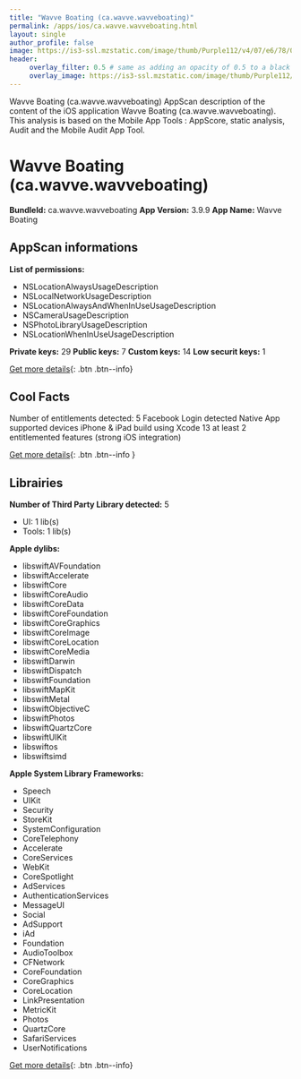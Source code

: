 ```yaml
---
title: "Wavve Boating (ca.wavve.wavveboating)"
permalink: /apps/ios/ca.wavve.wavveboating.html
layout: single
author_profile: false
image: https://is3-ssl.mzstatic.com/image/thumb/Purple112/v4/07/e6/78/07e67889-5a7a-5b82-42a5-648af93ab4cd/AppIcon-0-0-1x_U007emarketing-0-0-0-7-0-0-sRGB-0-0-0-GLES2_U002c0-512MB-85-220-0-0.png/512x512bb.jpg
header: 
     overlay_filter: 0.5 # same as adding an opacity of 0.5 to a black background
     overlay_image: https://is3-ssl.mzstatic.com/image/thumb/Purple112/v4/07/e6/78/07e67889-5a7a-5b82-42a5-648af93ab4cd/AppIcon-0-0-1x_U007emarketing-0-0-0-7-0-0-sRGB-0-0-0-GLES2_U002c0-512MB-85-220-0-0.png/512x512bb.jpg
---
```

Wavve Boating (ca.wavve.wavveboating) AppScan description of the content of the iOS application Wavve Boating (ca.wavve.wavveboating). This analysis is based on the Mobile App Tools : AppScore, static analysis, Audit and the Mobile Audit App Tool.

# Wavve Boating (ca.wavve.wavveboating)

**BundleId:** ca.wavve.wavveboating
**App Version:** 3.9.9
**App Name:** Wavve Boating


## AppScan informations 

**List of permissions:** 
- NSLocationAlwaysUsageDescription
- NSLocalNetworkUsageDescription
- NSLocationAlwaysAndWhenInUseUsageDescription
- NSCameraUsageDescription
- NSPhotoLibraryUsageDescription
- NSLocationWhenInUseUsageDescription
  
  
**Private keys:** 29
**Public keys:** 7
**Custom keys:** 14
**Low securit keys:** 1
  
[Get more details](/pricing.html){: .btn .btn--info}

## Cool Facts

Number of entitlements detected: 5
Facebook Login detected
Native App
supported devices iPhone & iPad
build using Xcode 13
at least 2 entitlemented features (strong iOS integration)
  
[Get more details](/pricing.html){: .btn .btn--info }

## Librairies 
**Number of Third Party Library detected:** 5
- UI: 1 lib(s)
- Tools: 1 lib(s)


**Apple dylibs:**
- libswiftAVFoundation
- libswiftAccelerate
- libswiftCore
- libswiftCoreAudio
- libswiftCoreData
- libswiftCoreFoundation
- libswiftCoreGraphics
- libswiftCoreImage
- libswiftCoreLocation
- libswiftCoreMedia
- libswiftDarwin
- libswiftDispatch
- libswiftFoundation
- libswiftMapKit
- libswiftMetal
- libswiftObjectiveC
- libswiftPhotos
- libswiftQuartzCore
- libswiftUIKit
- libswiftos
- libswiftsimd


**Apple System Library Frameworks:**
- Speech
- UIKit
- Security
- StoreKit
- SystemConfiguration
- CoreTelephony
- Accelerate
- CoreServices
- WebKit
- CoreSpotlight
- AdServices
- AuthenticationServices
- MessageUI
- Social
- AdSupport
- iAd
- Foundation
- AudioToolbox
- CFNetwork
- CoreFoundation
- CoreGraphics
- CoreLocation
- LinkPresentation
- MetricKit
- Photos
- QuartzCore
- SafariServices
- UserNotifications


  
[Get more details](/pricing.html){: .btn .btn--info}

